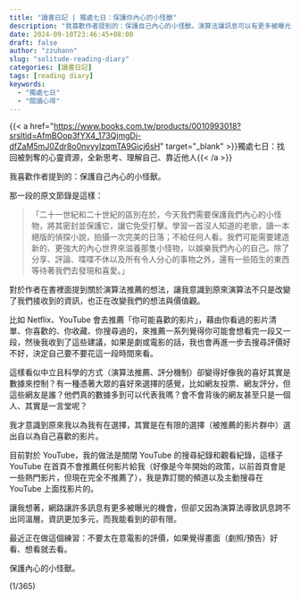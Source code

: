 ```yaml
---
title: "讀書日記 | 獨處七日：保護你內心的小怪獸"
description: "我喜歡作者提到的：保護自己內心的小怪獸。演算法讓訊息可以有更多被曝光的機會，同時也讓我逐漸被演算法綁架，這些推薦的東西真的是我喜歡的嗎？我現在的決定真的有想像中的中立嗎？也許我正在被數據逐漸吞噬。來聊聊一些想法～"
date: 2024-09-10T23:46:45+08:00
draft: false
author: "zzuhann"
slug: "solitude-reading-diary"
categories: [讀書日記]
tags: [reading diary]
keywords:
  - "獨處七日"
  - "閱讀心得"
---
```


{{< a href="https://www.books.com.tw/products/0010993018?srsltid=AfmBOop3fYX4_173QjmgDj-dfZaM5mJ0Zdr8o0nvyyIzqmTA9Gicj6sH" target="_blank" >}}獨處七日：找回被剝奪的心靈資源，全新思考、理解自己、靠近他人{{< /a >}}

我喜歡作者提到的：保護自己內心的小怪獸。

那一段的原文節錄是這樣：
>「二十一世紀和二十世紀的區別在於，今天我們需要保護我們內心的小怪物，將其密封並保護它，讓它免受打擊。學習一首沒人知道的老歌，讀一本絕版的偵探小說，拍攝一次完美的日落；不給任何人看。我們可能需要建造新的、更強大的內心世界來滋養那隻小怪物，以娛樂我們內心的自己。除了分享、評論、喋喋不休以及所有令人分心的事物之外，還有一些陌生的東西等待著我們去發現和喜愛。」

對於作者在書裡面提到關於演算法推薦的想法，讓我意識到原來演算法不只是改變了我們接收到的資訊，也正在改變我們的想法與價值觀。

比如 Netflix、YouTube 會去推薦「你可能喜歡的影片」，藉由你看過的影片清單、你喜歡的、你收藏、你搜尋過的，來推薦一系列覺得你可能會想看完一段又一段，然後我收到了這些建議，如果是劇或電影的話，我也會再進一步去搜尋評價好不好，決定自己要不要花這一段時間來看。

這樣看似中立且科學的方式（演算法推薦、評分機制）卻變得好像我的喜好其實是數據來控制？有一種憑著大眾的喜好來選擇的感覺，比如網友投票、網友評分，但這些網友是誰？他們真的數據多到可以代表我嗎？會不會背後的網友甚至只是一個人、其實是一言堂呢？

我才意識到原來我以為我有在選擇，其實是在有限的選擇（被推薦的影片群中）選出自以為自己喜歡的影片。

目前對於 YouTube，我的做法是關閉 YouTube 的搜尋紀錄和觀看紀錄，這樣子 YouTube 在首頁不會推薦任何影片給我（好像是今年開始的政策，以前首頁會是一些熱門影片，但現在完全不推薦了），我是靠訂閱的頻道以及主動搜尋在 YouTube 上面找影片的。

讓我想著，網路讓許多訊息有更多被曝光的機會，但卻又因為演算法導致訊息跨不出同溫層。資訊更加多元，而我能看到的卻有限。

最近正在做這個練習：不要太在意電影的評價，如果覺得畫面（劇照/預告）好看、想看就去看。

保護內心的小怪獸。

(1/365)